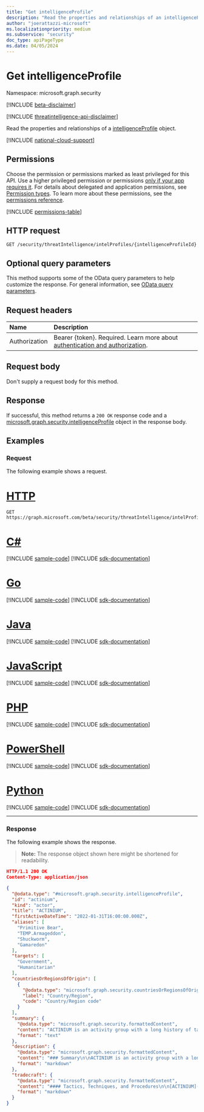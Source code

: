 ```yaml
---
title: "Get intelligenceProfile"
description: "Read the properties and relationships of an intelligenceProfile object."
author: "joerattazzi-microsoft"
ms.localizationpriority: medium
ms.subservice: "security"
doc_type: apiPageType
ms.date: 04/05/2024
---
```


# Get intelligenceProfile

Namespace: microsoft.graph.security

[!INCLUDE [beta-disclaimer](../../includes/beta-disclaimer.md)]

[!INCLUDE [threatintelligence-api-disclaimer](../../includes/threatintelligence-api-disclaimer.md)]

Read the properties and relationships of a [intelligenceProfile](../resources/security-intelligenceprofile.md) object.

[!INCLUDE [national-cloud-support](../../includes/global-only.md)]

## Permissions

Choose the permission or permissions marked as least privileged for this API. Use a higher privileged permission or permissions [only if your app requires it](/graph/permissions-overview#best-practices-for-using-microsoft-graph-permissions). For details about delegated and application permissions, see [Permission types](/graph/permissions-overview#permission-types). To learn more about these permissions, see the [permissions reference](/graph/permissions-reference).

<!-- { "blockType": "permissions", "name": "security_intelligenceprofile_get" } -->
[!INCLUDE [permissions-table](../includes/permissions/security-intelligenceprofile-get-permissions.md)]

## HTTP request

<!-- {
  "blockType": "ignored"
}
-->
```http
GET /security/threatIntelligence/intelProfiles/{intelligenceProfileId}
```

## Optional query parameters

This method supports some of the OData query parameters to help customize the response. For general information, see [OData query parameters](/graph/query-parameters).

## Request headers

|Name|Description|
|:---|:---|
|Authorization|Bearer {token}. Required. Learn more about [authentication and authorization](/graph/auth/auth-concepts).|

## Request body

Don't supply a request body for this method.

## Response

If successful, this method returns a `200 OK` response code and a [microsoft.graph.security.intelligenceProfile](../resources/security-intelligenceprofile.md) object in the response body.

## Examples

### Request

The following example shows a request.
# [HTTP](#tab/http)
<!-- {
  "blockType": "request",
  "name": "get_intelligenceprofile",
  "sampleKeys": ["actinium"]
}
-->
```http
GET https://graph.microsoft.com/beta/security/threatIntelligence/intelProfiles/actinium
```

# [C#](#tab/csharp)
[!INCLUDE [sample-code](../includes/snippets/csharp/get-intelligenceprofile-csharp-snippets.md)]
[!INCLUDE [sdk-documentation](../includes/snippets/snippets-sdk-documentation-link.md)]

# [Go](#tab/go)
[!INCLUDE [sample-code](../includes/snippets/go/get-intelligenceprofile-go-snippets.md)]
[!INCLUDE [sdk-documentation](../includes/snippets/snippets-sdk-documentation-link.md)]

# [Java](#tab/java)
[!INCLUDE [sample-code](../includes/snippets/java/get-intelligenceprofile-java-snippets.md)]
[!INCLUDE [sdk-documentation](../includes/snippets/snippets-sdk-documentation-link.md)]

# [JavaScript](#tab/javascript)
[!INCLUDE [sample-code](../includes/snippets/javascript/get-intelligenceprofile-javascript-snippets.md)]
[!INCLUDE [sdk-documentation](../includes/snippets/snippets-sdk-documentation-link.md)]

# [PHP](#tab/php)
[!INCLUDE [sample-code](../includes/snippets/php/get-intelligenceprofile-php-snippets.md)]
[!INCLUDE [sdk-documentation](../includes/snippets/snippets-sdk-documentation-link.md)]

# [PowerShell](#tab/powershell)
[!INCLUDE [sample-code](../includes/snippets/powershell/get-intelligenceprofile-powershell-snippets.md)]
[!INCLUDE [sdk-documentation](../includes/snippets/snippets-sdk-documentation-link.md)]

# [Python](#tab/python)
[!INCLUDE [sample-code](../includes/snippets/python/get-intelligenceprofile-python-snippets.md)]
[!INCLUDE [sdk-documentation](../includes/snippets/snippets-sdk-documentation-link.md)]

---

### Response

The following example shows the response.
>**Note:** The response object shown here might be shortened for readability.
<!-- {
  "blockType": "response",
  "truncated": true,
  "@odata.type": "microsoft.graph.security.intelligenceProfile"
}
-->
```json
HTTP/1.1 200 OK
Content-Type: application/json

{
  "@odata.type": "#microsoft.graph.security.intelligenceProfile",
  "id": "actinium",
  "kind": "actor",
  "title": "ACTINIUM",
  "firstActiveDateTime": "2022-01-31T16:00:00.000Z",
  "aliases": [
    "Primitive Bear",
    "TEMP.Armageddon",
    "Shuckworm",
    "Gamaredon"
  ],
  "targets": [
    "Government",
    "Humanitarian"
  ],
  "countriesOrRegionsOfOrigin": [
    {
      "@odata.type": "microsoft.graph.security.countriesOrRegionsOfOrigin",
      "label": "Country/Region",
      "code": "Country/Region code"
    }
  ],
  "summary": {
    "@odata.type": "microsoft.graph.security.formattedContent",
    "content": "ACTINIUM is an activity group with a long history of targeting government and private sector organizations that have a presence in or an association with Ukraine",
    "format": "text"
  },
  "description": {
    "@odata.type": "microsoft.graph.security.formattedContent",
    "content": "### Summary\n\nACTINIUM is an activity group with a long history of targeting government and private sector organizations that have a presence in or an association with Ukraine. On February 4, 2022, Microsoft released a [blog]...",
    "format": "markdown"
  },
  "tradecraft": {
    "@odata.type": "microsoft.graph.security.formattedContent",
    "content": "#### Tactics, Techniques, and Procedures\n\n[ACTINIUM](https://attack.mitre.org/groups/G0047/) has exhibited use of the following attack techniques...",
    "format": "markdown"
  }
}
```
